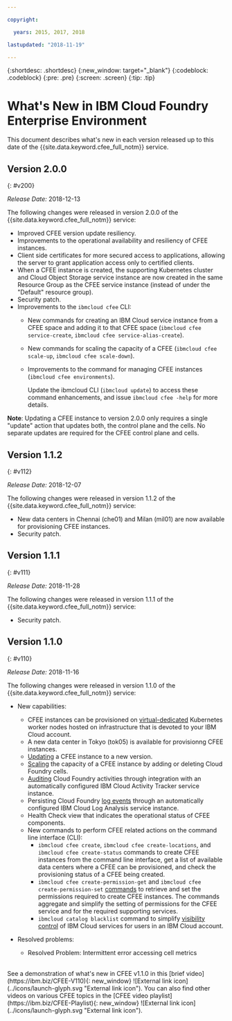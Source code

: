 ```yaml
---

copyright:

  years: 2015, 2017, 2018

lastupdated: "2018-11-19"

---
```


{:shortdesc: .shortdesc}
{:new_window: target="_blank"}
{:codeblock: .codeblock}
{:pre: .pre}
{:screen: .screen}
{:tip: .tip}

# What's New in IBM Cloud Foundry Enterprise Environment

This document describes what's new in each version released up to this date of the {{site.data.keyword.cfee_full_notm}} service.

## Version 2.0.0
{: #v200}

_Release Date:_ 2018-12-13

The following changes were released in version 2.0.0 of the {{site.data.keyword.cfee_full_notm}} service:

* Improved CFEE version update resiliency.
* Improvements to the operational availability and resiliency of CFEE instances.
* Client side certificates for more secured access to applications, allowing the server to grant application access only to certified clients.
* When a CFEE instance is created, the supporting Kubernetes cluster and Cloud Object Storage service instance are now created in the same Resource Group as the CFEE service instance (instead of under the "Default" resource group).
* Security patch.
* Improvements to the `ibmcloud cfee` CLI:
    * New commands for creating an IBM Cloud service instance from a CFEE space and adding it to that CFEE space (`ibmcloud cfee service-create`, `ibmcloud cfee service-alias-create`).
    * New commands for scaling the capacity of a CFEE (`ibmcloud cfee scale-up`, `ibmcloud cfee scale-down`).
    * Improvements to the command for managing CFEE instances (`ibmcloud cfee environments`).
    
      Update the ibmcloud CLI (`ibmcloud update`) to access these command enhancements, and issue `ibmcloud cfee -help` for more details.
      
**Note**: Updating a CFEE instance to version 2.0.0 only requires a single "update" action that updates both, the control plane and the cells. No separate updates are required for the CFEE control plane and cells.


## Version 1.1.2
{: #v112}

_Release Date:_ 2018-12-07

The following changes were released in version 1.1.2 of the {{site.data.keyword.cfee_full_notm}} service:
* New data centers in Chennai (che01) and Milan (mil01) are now available for provisioning CFEE instances.
* Security patch.

## Version 1.1.1
{: #v111}

_Release Date:_ 2018-11-28

The following changes were released in version 1.1.1 of the {{site.data.keyword.cfee_full_notm}} service:
* Security patch.
   
## Version 1.1.0
{: #v110}

_Release Date:_ 2018-11-16

The following changes were released in version 1.1.0 of the {{site.data.keyword.cfee_full_notm}} service:

* New capabilities:
   * CFEE instances can be provisioned on [virtual-dedicated](https://console.bluemix.net/docs/containers/cs_clusters.html#clusters#clusters_ui_standard) Kubernetes worker nodes hosted on infrastructure that is devoted to your IBM Cloud account.
   * A new data center in Tokyo (tok05) is available for provisionng CFEE instances.
   * [Updating](https://console.bluemix.net/docs/cloud-foundry/updating-scaling.html#update-scale#update) a CFEE instance to a new version.
   * [Scaling](https://console.bluemix.net/docs/cloud-foundry/updating-scaling.html#update-scale#scale) the capacity of a CFEE instance by adding or deleting Cloud Foundry cells.
   * [Auditing](https://console.bluemix.net/docs/cloud-foundry/auditing-logging.html#auditing-logging#auditing) Cloud Foundry activities through integration with an automatically configured IBM Cloud Activity Tracker service instance.
   * Persisting Cloud Foundry [log events](https://console.bluemix.net/docs/cloud-foundry/auditing-logging.html#auditing-logging#logging) through an automatically configured IBM Cloud Log Analysis service instance.
   * Health Check view that indicates the operational status of CFEE components.
   * New commands to perform CFEE related actions on the command line interface (CLI):
     * `ibmcloud cfee create`, `ibmcloud cfee create-locations`, and `ibmcloud cfee create-status` commands to create CFEE instances from the command line interface, get a list of available data centers where a CFEE can be provisioned, and check the provisioning status of a CFEE being created.
     * `ibmcloud cfee create-permission-get` and `ibmcloud cfee create-permission-set`  [commands](https://console.bluemix.net/docs/cloud-foundry/permissions.html#permissions#permcli-creating) to retrieve and set the permissions required to create CFEE instances. The commands aggregate and simplify the setting of permissions for the CFEE service and for the required supporting services.
     * `ibmcloud catalog blacklist` command to simplify [visibility control](https://console.bluemix.net/docs/cloud-foundry/add-serv-inst.html#workingwith-services#service_visibility) of IBM Cloud services for users in an IBM Cloud account.

* Resolved problems:
   *  Resolved Problem: Intermittent error accessing cell metrics
<br/>   
See a demonstration of what's new in CFEE v1.1.0 in this [brief video](https://ibm.biz/CFEE-V110){: new_window} ![External link icon](../icons/launch-glyph.svg "External link icon").  You can also find other videos on various CFEE topics in the [CFEE video playlist](https://ibm.biz/CFEE-Playlist){: new_window} ![External link icon](../icons/launch-glyph.svg "External link icon").
